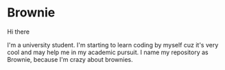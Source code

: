 # Brownie

Hi there

I'm a university student. I'm starting to learn coding by myself cuz it's very cool and may help me in my academic pursuit.
I name my repository as Brownie, because I'm crazy about brownies.
